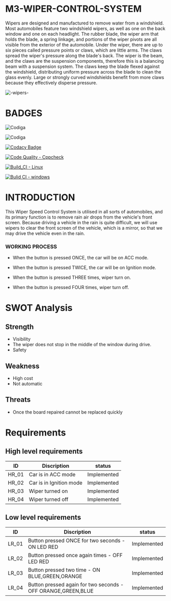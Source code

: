 # M3-WIPER-CONTROL-SYSTEM

Wipers are designed and manufactured to remove water from a windshield. Most automobiles feature two windshield wipers, as well as one on the back window and one on each headlight. The rubber blade, the wiper arm that holds the blade, a spring linkage, and portions of the wiper pivots are all visible from the exterior of the automobile. Under the wiper, there are up to six pieces called pressure points or claws, which are little arms. The claws spread the wiper's pressure along the blade's back. The wiper is the beam, and the claws are the suspension components, therefore this is a balancing beam with a suspension system. The claws keep the blade flexed against the windshield, distributing uniform pressure across the blade to clean the glass evenly. Large or strongly curved windshields benefit from more claws because they effectively disperse pressure.

![-wipers-](https://user-images.githubusercontent.com/101925760/168262913-2e451a65-6c5b-4206-bf09-3c2f674ca2f9.jpg)


# BADGES
![Codiga](https://api.codiga.io/project/33358/score/svg)

![Codiga](https://api.codiga.io/project/33358/status/svg)

[![Codacy Badge](https://app.codacy.com/project/badge/Grade/4aca12b9fa794edca3cb9e0b6b11a9d3)](https://www.codacy.com/gh/DeviTanuja/M3-WIPER-CONTROL-SYSTEM/dashboard?utm_source=github.com&amp;utm_medium=referral&amp;utm_content=DeviTanuja/M3-WIPER-CONTROL-SYSTEM&amp;utm_campaign=Badge_Grade)

[![Code Quality - Cppcheck](https://github.com/DeviTanuja/M3-WIPER-CONTROL-SYSTEM/actions/workflows/Cpp.yml/badge.svg)](https://github.com/DeviTanuja/M3-WIPER-CONTROL-SYSTEM/actions/workflows/Cpp.yml)

[![Build_CI - Linux](https://github.com/DeviTanuja/M2_Temperature_Measuring/actions/workflows/linux.yml/badge.svg)](https://github.com/DeviTanuja/M2_Temperature_Measuring/actions/workflows/linux.yml)

[![Bulid CI - windows](https://github.com/DeviTanuja/M3-WIPER-CONTROL-SYSTEM/actions/workflows/windows.yml/badge.svg)](https://github.com/DeviTanuja/M3-WIPER-CONTROL-SYSTEM/actions/workflows/windows.yml)

# INTRODUCTION
This Wiper Speed Control System is utilised in all sorts of automobiles, and its primary function is to remove rain air drops from the vehicle's front screen. Because driving a vehicle in the rain is quite difficult, we will use wipers to clear the front screen of the vehicle, which is a mirror, so that we may drive the vehicle even in the rain.


### WORKING PROCESS
* When the button is pressed ONCE, the car will be on ACC mode.

* When the button is pressed TWICE, the car will be on Ignition mode.

* When the button is pressed THREE times, wiper turn on.

* When the button is pressed FOUR times, wiper turn off.

# SWOT Analysis 
## Strength
* Visibility
* The wiper does not stop in the middle of the window during drive.
* Safety

## Weakness 
* High cost
* Not automatic

## Threats 
* Once the board repaired cannot be replaced quickly

# Requirements
## High level requirements
| ID | Discription | status |
| --- | --- | --- | 
| HR_01 |	Car is in ACC mode |	Implemented |
| HR_02 |	Car is in Ignition mode |	Implemented |
| HR_03 |	Wiper turned on |	Implemented |
| HR_04 |	Wiper turned off |	Implemented |
## Low level requirements
| ID |	Discription |	status |
| --- | --- | --- | 
| LR_01 |	Button pressed ONCE for two seconds - ON LED RED |	Implemented |
| LR_02 |	Button pressed once again times - OFF LED RED |	Implemented |
| LR_03	|Button pressed two time - ON BLUE,GREEN,ORANGE |	Implemented |
| LR_04 |	Button pressed again for two seconds - OFF ORANGE,GREEN,BLUE |	Implemented |
